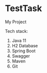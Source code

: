 # TestTask
My Project

Tech stack:
1. Java 11
2. H2 Database
3. Spring Boot
4. Swagger
5. Maven
6. Git

